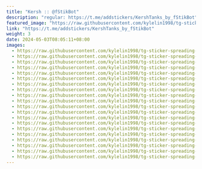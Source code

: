 ```yaml
---
title: "Kersh :: @fStikBot"
description: "regular: https://t.me/addstickers/KershTanks_by_fStikBot"
featured_image: "https://raw.githubusercontent.com/kylelin1998/tg-sticker-spreading-worldwide-images/main/img/00da07fd-0d0b-4711-93dd-5e403a0a216a.jpg"
link: "https://t.me/addstickers/KershTanks_by_fStikBot"
weight: 3
date: 2024-05-03T08:05:11+08:00
images:
  - https://raw.githubusercontent.com/kylelin1998/tg-sticker-spreading-worldwide-images/main/img/00da07fd-0d0b-4711-93dd-5e403a0a216a.jpg
  - https://raw.githubusercontent.com/kylelin1998/tg-sticker-spreading-worldwide-images/main/img/0e340eba-498a-4875-908f-7151e92bd321.jpg
  - https://raw.githubusercontent.com/kylelin1998/tg-sticker-spreading-worldwide-images/main/img/f08d17cc-ebad-4580-98c8-72fbd8435ae1.jpg
  - https://raw.githubusercontent.com/kylelin1998/tg-sticker-spreading-worldwide-images/main/img/2bf7829a-2ad0-46b0-b673-9d8eac6ca3d4.jpg
  - https://raw.githubusercontent.com/kylelin1998/tg-sticker-spreading-worldwide-images/main/img/11d36569-31d3-42bb-a722-61ec88219ac5.jpg
  - https://raw.githubusercontent.com/kylelin1998/tg-sticker-spreading-worldwide-images/main/img/0835bafe-6342-479a-a9e5-e3c6a5dd597b.jpg
  - https://raw.githubusercontent.com/kylelin1998/tg-sticker-spreading-worldwide-images/main/img/c18463b2-4621-418e-a7b9-e994399a29b5.jpg
  - https://raw.githubusercontent.com/kylelin1998/tg-sticker-spreading-worldwide-images/main/img/91348fd0-43da-4802-aaba-491195cdd254.jpg
  - https://raw.githubusercontent.com/kylelin1998/tg-sticker-spreading-worldwide-images/main/img/f4224844-f4b7-4386-8071-c43e409fc1f1.jpg
  - https://raw.githubusercontent.com/kylelin1998/tg-sticker-spreading-worldwide-images/main/img/e2063402-6e6e-48f4-bc26-f7831492dc26.jpg
  - https://raw.githubusercontent.com/kylelin1998/tg-sticker-spreading-worldwide-images/main/img/e0da0478-af8c-4cd6-b01d-be56819c3779.jpg
  - https://raw.githubusercontent.com/kylelin1998/tg-sticker-spreading-worldwide-images/main/img/09970bd8-c83c-4f9f-9824-23126d7f2072.jpg
  - https://raw.githubusercontent.com/kylelin1998/tg-sticker-spreading-worldwide-images/main/img/91d937ae-96f0-4d7f-b522-1d032ebd392f.jpg
  - https://raw.githubusercontent.com/kylelin1998/tg-sticker-spreading-worldwide-images/main/img/24e9e5b5-5b7a-475b-ad3e-bc2d7948208f.jpg
  - https://raw.githubusercontent.com/kylelin1998/tg-sticker-spreading-worldwide-images/main/img/75a8b6ff-b5fd-4a6a-a4be-7bc0ed43d31d.jpg
  - https://raw.githubusercontent.com/kylelin1998/tg-sticker-spreading-worldwide-images/main/img/4c0082f4-c4c9-48dc-97d0-a6355155104d.jpg
  - https://raw.githubusercontent.com/kylelin1998/tg-sticker-spreading-worldwide-images/main/img/1a149e1f-9954-4750-b268-cd152767a6b6.jpg
  - https://raw.githubusercontent.com/kylelin1998/tg-sticker-spreading-worldwide-images/main/img/65b817a3-762e-4e71-944e-f38c125fa9c8.jpg
  - https://raw.githubusercontent.com/kylelin1998/tg-sticker-spreading-worldwide-images/main/img/32aa6be6-06d6-4dd5-9af5-2e3a624c7a67.jpg
  - https://raw.githubusercontent.com/kylelin1998/tg-sticker-spreading-worldwide-images/main/img/92161571-f952-4617-ad02-fd93453b521d.jpg
---
```

